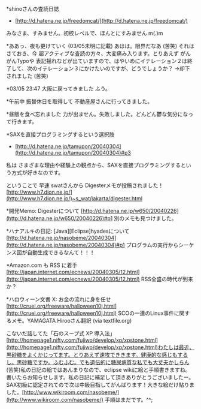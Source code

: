*shinoさんの査読日誌

* [http://d.hatena.ne.jp/freedomcat/](http://d.hatena.ne.jp/freedomcat/)

みなさま、すみません。初校レベルで、ほんとにすみません m(_._)m

*ああっ、夜も更けていく (03/05未明に記載)
あはは。限界だなあ (苦笑)
それはさておき、今 超アクティブな査読の方々、大変痛み入ります。とりあえず がんがんTypoや 表記揺れなどが出ていますので、はやいめにイテレーション２は終了して、次のイテレーション３にかけたいのですが、どうでしょうか？
→却下されました (苦笑)

*03/05 23:47 大阪に戻ってきました
ふう。

*午前中 振替休日を取得して
不動産屋さんに行ってきました。

*昼飯を食べ忘れました
力が出ません。失敗しました。どんどん鬱な気分になって行きます。

*SAXを直接プログラミングするという選択肢

* [http://d.hatena.ne.jp/tamupon/20040304](http://d.hatena.ne.jp/tamupon/20040304)#p3

私は さまざまな理由や経験上の観点から、SAXを直接プログラミングするという方式が好きなのです。

ということで 早速 swatさんから Digesterメモが投稿されました！
[http://www.h7.dion.ne.jp/](http://www.h7.dion.ne.jp/)~s_wat/jakarta/digester.html

*開発Memo: Digesterについて
[http://d.hatena.ne.jp/w650/20040226](http://d.hatena.ne.jp/w650/20040226)#p1
別のメモも見つけました。

*ハナアルキの日記: [Java][Eclipse]hyadesについて
[http://d.hatena.ne.jp/nasobeme/20040304](http://d.hatena.ne.jp/nasobeme/20040304)#p1
プログラムの実行からシーケンス図が自動生成できるなんて！！！

*Amazon.com も RSS に着手
[http://japan.internet.com/ecnews/20040305/12.html](http://japan.internet.com/ecnews/20040305/12.html)
RSS全盛の時代が到来か？

*ハロウィーン文書 X: お金の流れに身を任せ
[http://cruel.org/freeware/halloween10j.html](http://cruel.org/freeware/halloween10j.html)
SCOの一連のLinux事件に関するメモ。YAMAGATA Hirooさん翻訳 (via textfile.org)


こないだ話してた「石のスープ式 XP 導入法」　[http://homepage1.nifty.com/fujiwo/develop/xp/xpstone.html](http://homepage1.nifty.com/fujiwo/develop/xp/xpstone.html)わたしは最近、黒砂糖をよくかじってます。とりあえず速攻でききます。健康的な感じもするし。黒砂糖ですか。ふむふむ。でも遺伝的に糖尿病質な私でも大丈夫かしらん (苦笑)私の日記の絵ではあんまりなので、eclipse wikiに絵と手順書きますね。書いたらお知らせします。私の日記に補足して頂きありがとうございましたー。SAX初級に認定されてので次は中級目指してがんばります！大きな絵だけ貼りました。[http://www.wikiroom.com/nasobeme/](http://www.wikiroom.com/nasobeme/) 手順はまだです。^^;
